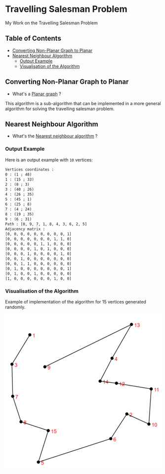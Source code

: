 # Travelling Salesman Problem

My Work on the Travelling Salesman Problem

## Table of Contents

* [Converting Non-Planar Graph to Planar](#converting-non-planar-graph-to-planar)
* [Nearest Neighbour Algorithm](#nearest-neighbour-algorithm)
  * [Output Example](#output-example)
  * [Visualisation of the Algorithm](#visualisation-of-the-algorithm)

## Converting Non-Planar Graph to Planar

* What's a [Planar graph](https://en.wikipedia.org/wiki/Planar_graph) ?

This algorithm is a sub-algorithm that can be implemented in a more general algorithm for solving the travelling salesman problem.

## Nearest Neighbour Algorithm

* What's the [Nearest neighbour algorithm](https://en.wikipedia.org/wiki/Nearest_neighbour_algorithm) ?

### Output Example

Here is an output example with ```10``` vertices:

```
Vertices coordinates :
0 : (1 ; 48)
1 : (15 ; 33)
2 : (8 ; 3)
3 : (40 ; 26)
4 : (26 ; 35)
5 : (45 ; 1)
6 : (25 ; 8)
7 : (4 ; 24)
8 : (19 ; 35)
9 : (6 ; 31)
Path : [0, 9, 7, 1, 8, 4, 3, 6, 2, 5]
Adjacency matrix :
[0, 0, 0, 0, 0, 0, 0, 0, 0, 1]
[0, 0, 0, 0, 0, 0, 0, 1, 1, 0]
[0, 0, 0, 0, 0, 1, 1, 0, 0, 0]
[0, 0, 0, 0, 1, 0, 1, 0, 0, 0]
[0, 0, 0, 1, 0, 0, 0, 0, 1, 0]
[0, 0, 1, 0, 0, 0, 0, 0, 0, 0]
[0, 0, 1, 1, 0, 0, 0, 0, 0, 0]
[0, 1, 0, 0, 0, 0, 0, 0, 0, 1]
[0, 1, 0, 0, 1, 0, 0, 0, 0, 0]
[1, 0, 0, 0, 0, 0, 0, 1, 0, 0]
```

### Visualisation of the Algorithm

Example of implementation of the algorithm for 15 vertices generated randomly.

![NN1](illustration_images/NN1.png)
